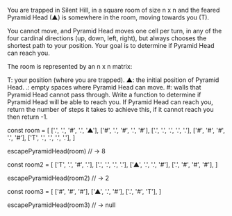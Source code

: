 You are trapped in Silent Hill, in a square room of size n x n and the feared Pyramid Head (▲) is somewhere in the room, moving towards you (T).

You cannot move, and Pyramid Head moves one cell per turn, in any of the four cardinal directions (up, down, left, right), but always chooses the shortest path to your position. Your goal is to determine if Pyramid Head can reach you.

The room is represented by an n x n matrix:

T: your position (where you are trapped).
▲: the initial position of Pyramid Head.
.: empty spaces where Pyramid Head can move.
#: walls that Pyramid Head cannot pass through.
Write a function to determine if Pyramid Head will be able to reach you. If Pyramid Head can reach you, return the number of steps it takes to achieve this, if it cannot reach you then return -1.

const room = [
  ['.', '.', '#', '.', '▲'],
  ['#', '.', '#', '.', '#'],
  ['.', '.', '.', '.', '.'],
  ['#', '#', '#', '.', '#'],
  ['T', '.', '.', '.', '.'],
]

escapePyramidHead(room) // -> 8

const room2 = [
  ['T', '.', '#', '.'],
  ['.', '.', '.', '.'],
  ['▲', '.', '.', '#'],
  ['.', '#', '#', '#'],
]

escapePyramidHead(room2) // -> 2

const room3 = [
  ['#', '#', '#'],
  ['▲', '.', '#'],
  ['.', '#', 'T'],
]

escapePyramidHead(room3) // -> null